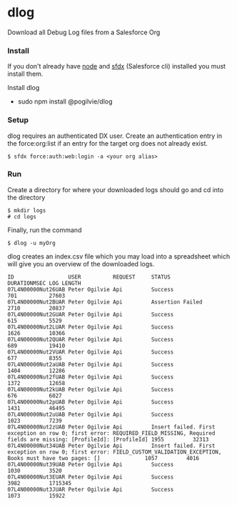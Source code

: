 # dlog
Download all Debug Log files from a Salesforce Org

### Install

If you don't already have [node](https://nodejs.org/en/) and [sfdx](https://developer.salesforce.com/tools/sfdxcli) (Salesforce cli) installed you must install them.

Install dlog

- sudo npm install @pogilvie/dlog

### Setup

dlog requires an authenticated DX user.  Create an authentication entry in the force:org:list if an entry for the target org does not already exist.

````
$ sfdx force:auth:web:login -a <your org alias>
````

### Run

Create a directory for where your downloaded logs should go and cd into the directory

````
$ mkdir logs
# cd logs
````

Finally, run the command
````
$ dlog -u myOrg
````

dlog creates an index.csv file which you may load into a spreadsheet which will give you an overview of the downloaded logs.

````
ID                 USER          REQUEST     STATUS                                                                                                                              DURATIONMSEC LOG LENGTH
07L4N00000Nut26UAB Peter Ogilvie Api         Success                                                                                                                             701          27603     
07L4N00000Nut2BUAR Peter Ogilvie Api         Assertion Failed                                                                                                                    2710         20837     
07L4N00000Nut2GUAR Peter Ogilvie Api         Success                                                                                                                             615          5529      
07L4N00000Nut2LUAR Peter Ogilvie Api         Success                                                                                                                             1626         10366     
07L4N00000Nut2QUAR Peter Ogilvie Api         Success                                                                                                                             689          19410     
07L4N00000Nut2VUAR Peter Ogilvie Api         Success                                                                                                                             677          8355      
07L4N00000Nut2aUAB Peter Ogilvie Api         Success                                                                                                                             1404         12286     
07L4N00000Nut2fUAB Peter Ogilvie Api         Success                                                                                                                             1372         12658     
07L4N00000Nut2kUAB Peter Ogilvie Api         Success                                                                                                                             676          6027      
07L4N00000Nut2pUAB Peter Ogilvie Api         Success                                                                                                                             1431         46495     
07L4N00000Nut2uUAB Peter Ogilvie Api         Success                                                                                                                             1023         7239      
07L4N00000Nut2zUAB Peter Ogilvie Api         Insert failed. First exception on row 0; first error: REQUIRED_FIELD_MISSING, Required fields are missing: [ProfileId]: [ProfileId] 1955         32313     
07L4N00000Nut34UAB Peter Ogilvie Api         Insert failed. First exception on row 0; first error: FIELD_CUSTOM_VALIDATION_EXCEPTION, Books must have two pages: []              1057         4016      
07L4N00000Nut39UAB Peter Ogilvie Api         Success                                                                                                                             1030         3520      
07L4N00000Nut3EUAR Peter Ogilvie Api         Success                                                                                                                             3982         1715345   
07L4N00000Nut3JUAR Peter Ogilvie Api         Success                                                                                                                             1073         15922     
````
